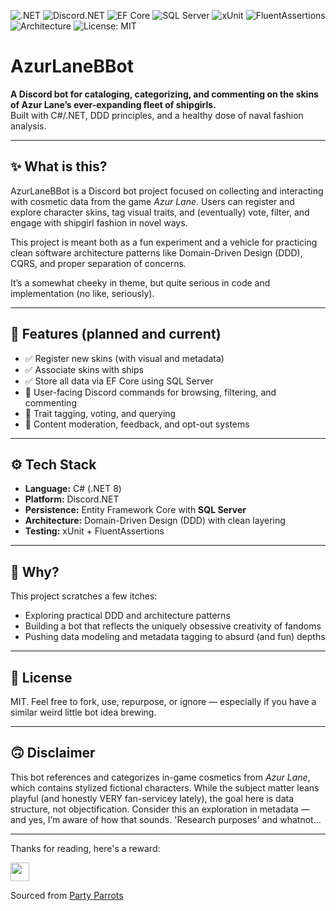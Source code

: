 ![.NET](https://img.shields.io/badge/.NET-8.0-blueviolet?logo=dotnet&logoColor=white)
![Discord.NET](https://img.shields.io/badge/Discord.NET-3.9-5865F2?logo=discord&logoColor=white)
![EF Core](https://img.shields.io/badge/EF%20Core-9.0-6DB33F?logo=dotnet&logoColor=white)
![SQL Server](https://img.shields.io/badge/SQL--Server-2019-CC2927?logo=microsoftsqlserver&logoColor=white)
![xUnit](https://img.shields.io/badge/Tested%20With-xUnit-5DA9DD)
![FluentAssertions](https://img.shields.io/badge/Assertions-FluentAssertions-1D3557)
![Architecture](https://img.shields.io/badge/Pattern-DDD-blue)
![License: MIT](https://img.shields.io/badge/License-MIT-yellow.svg)


# AzurLaneBBot

**A Discord bot for cataloging, categorizing, and commenting on the skins of Azur Lane’s ever-expanding fleet of shipgirls.**  
Built with C#/.NET, DDD principles, and a healthy dose of naval fashion analysis.

---

## ✨ What is this?

AzurLaneBBot is a Discord bot project focused on collecting and interacting with cosmetic data from the game *Azur Lane*. Users can register and explore character skins, tag visual traits, and (eventually) vote, filter, and engage with shipgirl fashion in novel ways.

This project is meant both as a fun experiment and a vehicle for practicing clean software architecture patterns like Domain-Driven Design (DDD), CQRS, and proper separation of concerns.

It’s a somewhat cheeky in theme, but quite serious in code and implementation (no like, seriously).

---

## 🧩 Features (planned and current)

- ✅ Register new skins (with visual and metadata)
- ✅ Associate skins with ships
- ✅ Store all data via EF Core using SQL Server
- 🚧 User-facing Discord commands for browsing, filtering, and commenting
- 🚧 Trait tagging, voting, and querying
- 🚧 Content moderation, feedback, and opt-out systems

---

## ⚙️ Tech Stack

- **Language:** C# (.NET 8)
- **Platform:** Discord.NET
- **Persistence:** Entity Framework Core with **SQL Server**
- **Architecture:** Domain-Driven Design (DDD) with clean layering
- **Testing:** xUnit + FluentAssertions

---

## 🧠 Why?

This project scratches a few itches:

- Exploring practical DDD and architecture patterns
- Building a bot that reflects the uniquely obsessive creativity of fandoms
- Pushing data modeling and metadata tagging to absurd (and fun) depths

---

## 🤝 License

MIT. Feel free to fork, use, repurpose, or ignore — especially if you have a similar weird little bot idea brewing.

---

## 🙃 Disclaimer

This bot references and categorizes in-game cosmetics from *Azur Lane*, which contains stylized fictional characters. While the subject matter leans playful (and honestly VERY fan-servicey lately), the goal here is data structure, not objectification. Consider this an exploration in metadata — and yes, I’m aware of how that sounds. 'Research purposes' and whatnot...

---

Thanks for reading, here's a reward:
<div>
    <img src="https://cultofthepartyparrot.com/parrots/hd/opensourceparrot.gif" width="30" height="30"/>
</div>

Sourced from [Party Parrots](https://cultofthepartyparrot.com/)
